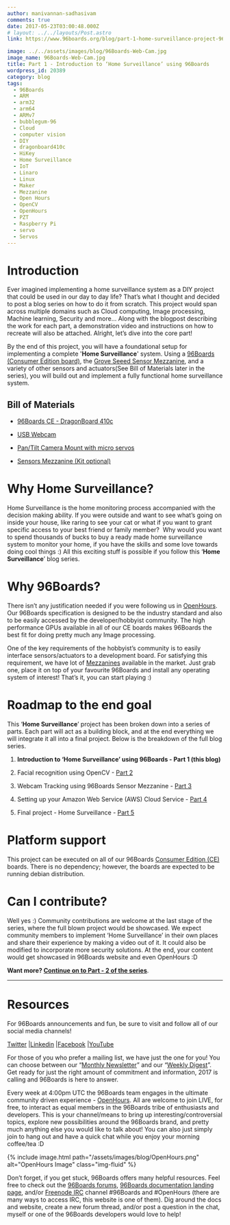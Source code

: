 ```yaml
---
author: manivannan-sadhasivam
comments: true
date: 2017-05-23T03:00:48.000Z
# layout: ../../layouts/Post.astro
link: https://www.96boards.org/blog/part-1-home-surveillance-project-96boards/

image: ../../assets/images/blog/96Boards-Web-Cam.jpg
image_name: 96Boards-Web-Cam.jpg
title: Part 1 - Introduction to ‘Home Surveillance’ using 96Boards
wordpress_id: 20389
category: blog
tags:
  - 96Boards
  - ARM
  - arm32
  - arm64
  - ARMv7
  - bubblegum-96
  - Cloud
  - computer vision
  - DIY
  - dragonboard410c
  - HiKey
  - Home Surveillance
  - IoT
  - Linaro
  - Linux
  - Maker
  - Mezzanine
  - Open Hours
  - OpenCV
  - OpenHours
  - PZT
  - Raspberry Pi
  - servo
  - Servos
---
```


# **Introduction**

Ever imagined implementing a home surveillance system as a DIY project that could be used in our day to day life? That’s what I thought and decided to post a blog series on how to do it from scratch. This project would span across multiple domains such as Cloud computing, Image processing, Machine learning, Security and more… Along with the blogpost describing the work for each part, a demonstration video and instructions on how to recreate will also be attached. Alright, let’s dive into the core part!

By the end of this project, you will have a foundational setup for implementing a complete '**Home Surveillance**' system. Using a [96Boards (Consumer Edition board)](/products/ce/), the [Grove Seeed Sensor Mezzanine](/product/sensors-mezzanine/), and a variety of other sensors and actuators(See Bill of Materials later in the series), you will build out and implement a fully functional home surveillance system.

## Bill of Materials

- [96Boards CE - DragonBoard 410c](https://www.arrow.com/en/products/dragonboard410c/arrow-development-tools)

- [USB Webcam](https://www.logitech.com/en-in/product/hd-webcam-c270?crid=34)

- [Pan/Tilt Camera Mount with micro servos](https://www.arrow.com/en/products/1967/adafruit-industries)

- [Sensors Mezzanine (Kit optional)](https://www.seeedstudio.com/96Boards-Sensors-p-2617.html)

# **Why Home Surveillance?**

Home Surveillance is the home monitoring process accompanied with the decision making ability. If you were outside and want to see what’s going on inside your house, like raring to see your cat or what if you want to grant specific access to your best friend or family member?  Why would you want to spend thousands of bucks to buy a ready made home surveillance system to monitor your home, if you have the skills and some love towards doing cool things :) All this exciting stuff is possible if you follow this ‘**Home Surveillance**’ blog series.

# **Why 96Boards?**

There isn’t any justification needed if you were following us in [OpenHours](/). Our 96Boards specification is designed to be the industry standard and also to be easily accessed by the developer/hobbyist community. The high performance GPUs available in all of our CE boards makes 96Boards the best fit for doing pretty much any Image processing.

One of the key requirements of the hobbyist’s community is to easily interface sensors/actuators to a development board. For satisfying this requirement, we have lot of [Mezzanines](/products/mezzanine/) available in the market. Just grab one, place it on top of your favourite 96Boards and install any operating system of interest! That’s it, you can start playing :)

# **Roadmap to the end goal**

This ‘**Home Surveillance**’ project has been broken down into a series of parts. Each part will act as a building block, and at the end everything we will integrate it all into a final project. Below is the breakdown of the full blog series.

1. **Introduction to ‘Home Surveillance’ using 96Boards - Part 1 (this blog)**

2. Facial recognition using OpenCV - [Part 2](https://www.96boards.org/blog/part-2-home-surveillance-project-96boards/)

3. Webcam Tracking using 96Boards Sensor Mezzanine - [Part 3](https://www.96boards.org/blog/part-3-home-surveillance-project-96boards/)

4. Setting up your Amazon Web Service (AWS) Cloud Service - [Part 4](https://www.96boards.org/blog/part-4-home-surveillance-project-96boards/)

5. Final project - Home Surveillance - [Part 5](https://www.96boards.org/blog/part-5-home-surveillance-project-96boards/)

# **Platform support**

This project can be executed on all of our 96Boards [Consumer Edition (CE) ](/products/ce/)boards. There is no dependency; however, the boards are expected to be running debian distribution.

# **Can I contribute?**

Well yes :) Community contributions are welcome at the last stage of the series, where the full blown project would be showcased. We expect community members to implement ‘Home Surveillance’ in their own places and share their experience by making a video out of it. It could also be modified to incorporate more security solutions. At the end, your content would get showcased in 96Boards website and even OpenHours :D

**Want more? [Continue on to Part - 2 of the series](/blog/part-2-home-surveillance-project-96boards/)**.

---

# Resources

For 96Boards announcements and fun, be sure to visit and follow all of our social media channels!

[Twitter](https://twitter.com/96Boards) &#124;[Linkedin](https://www.linkedin.com/company/6637095?trk=tyah&trkInfo=clickedVertical%3Ashowcase%2CclickedEntityId%3A6637095%2Cidx%3A1-1-1%2CtarId%3A1483603913878%2Ctas%3A96boards) &#124;[Facebook](https://www.facebook.com/96Boards/) &#124;[YouTube](https://www.youtube.com/c/96boards)

For those of you who prefer a mailing list, we have just the one for you! You can choose between our “[Monthly Newsletter](/digest/)” and our “[Weekly Digest](/digest/)”. Get ready for just the right amount of commitment and information, 2017 is calling and 96Boards is here to answer.

Every week at 4:00pm UTC the 96Boards team engages in the ultimate community driven experience - [OpenHours](/). All are welcome to join LIVE, for free, to interact as equal members in the 96Boards tribe of enthusiasts and developers. This is your channel/means to bring up interesting/controversial topics, explore new possibilities around the 96Boards brand, and pretty much anything else you would like to talk about! You can also just simply join to hang out and have a quick chat while you enjoy your morning coffee/tea :D

{% include image.html path="/assets/images/blog/OpenHours.png" alt="OpenHours Image" class="img-fluid" %}

Don’t forget, if you get stuck, 96Boards offers many helpful resources. Feel free to check out the [96Boards forums](https://discuss.96boards.org/), [96Boards documentation landing page](https://github.com/96boards/documentation/), and/or [Freenode IRC](http://webchat.freenode.net/?channels=%2396boards) channel #96Boards and #OpenHours (there are many ways to access IRC, this website is one of them). Dig around the docs and website, create a new forum thread, and/or post a question in the chat, myself or one of the 96Boards developers would love to help!
